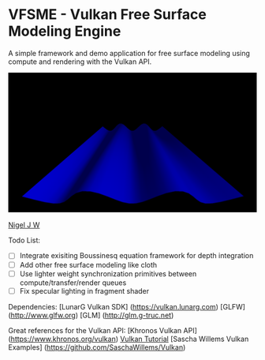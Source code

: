 # VFSME - Vulkan Free Surface Modeling Engine

A simple framework and demo application for free surface modeling using compute and rendering with the Vulkan API.

![Screenshot](/screenshot.png)

[Nigel J W](http://nigeljw.com)

Todo List:
- [ ] Integrate exisiting Boussinesq equation framework for depth integration
- [ ] Add other free surface modeling like cloth
- [ ] Use lighter weight synchronization primitives between compute/transfer/render queues
- [ ] Fix specular lighting in fragment shader

Dependencies:
[LunarG Vulkan SDK] (https://vulkan.lunarg.com)
[GLFW] (http://www.glfw.org)
[GLM] (http://glm.g-truc.net)

Great references for the Vulkan API:
[Khronos Vulkan API] (https://www.khronos.org/vulkan)
[Vulkan Tutorial](https://vulkan-tutorial.com)
[Sascha Willems Vulkan Examples] (https://github.com/SaschaWillems/Vulkan)
